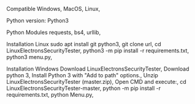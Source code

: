 Compatible
  Windows,
  MacOS,
  Linux,

Python version:
  Python3

Python Modules
  requests,
  bs4,
  urllib,
  
Installation Linux
  sudo apt install git python3,
  git clone url,
  cd LinuxElectronsSecurityTester,
  python3 -m pip install -r requirements.txt,
  python3 menu.py,
  
Installation Windows
  Download LinuxElectronsSecurityTester,
  Download python 3,
  Install Python 3 with "Add to path" options.,
  Unzip LinuxElectronsSecurityTester (master.zip),
    Open CMD and execute:,
        cd LinuxElectronsSecurityTester-master,
        python -m pip install -r requirements.txt,
        python Menu.py,

